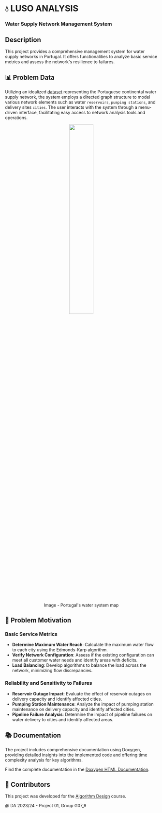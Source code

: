 # 💧 LUSO ANALYSIS
### Water Supply Network Management System

## Description
This project provides a comprehensive management system for water supply networks in Portugal.
It offers functionalities to analyze basic service metrics and assess the network's resilience to failures.


## 📊 Problem Data
Utilizing an idealized [dataset](data/large-dataSet/) representing the Portuguese continental water supply network,
the system employs a directed graph structure to model various network elements such as water `reservoirs`,
`pumping stations`, and delivery sites `cities`. The user interacts with the system through a menu-driven interface,
facilitating easy access to network analysis tools and operations.

<p align="center"><img src="docs/images/portugal_map.png" width=40%></p>
<p align="center">Image - Portugal's water system map</p>

## 🚀 Problem Motivation

### Basic Service Metrics
- **Determine Maximum Water Reach**: Calculate the maximum water flow to each city using the Edmonds-Karp algorithm.
- **Verify Network Configuration**: Assess if the existing configuration can meet all customer water needs and identify areas with deficits.
- **Load Balancing**: Develop algorithms to balance the load across the network, minimizing flow discrepancies.

### Reliability and Sensitivity to Failures
- **Reservoir Outage Impact**: Evaluate the effect of reservoir outages on delivery capacity and identify affected cities.
- **Pumping Station Maintenance**: Analyze the impact of pumping station maintenance on delivery capacity and identify affected cities.
- **Pipeline Failure Analysis**: Determine the impact of pipeline failures on water delivery to cities and identify affected areas.

## 📚 Documentation
The project includes comprehensive documentation using Doxygen, providing detailed insights into the implemented code and offering
time complexity analysis for key algorithms.

Find the complete documentation in the [Doxygen HTML Documentation](docs/output/index.html).

## 🤝 Contributors
This project was developed for the [Algorithm Design](https://sigarra.up.pt/feup/en/UCURR_GERAL.FICHA_UC_VIEW?pv_ocorrencia_id=484424) course.

@ DA 2023/24 - Project 01, Group G07_9
